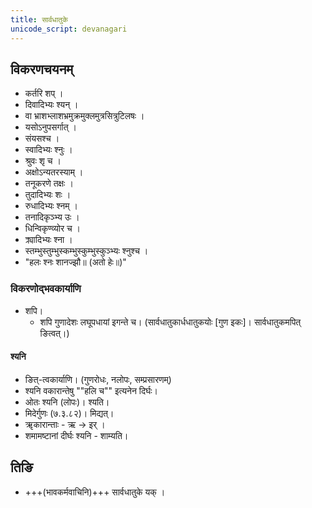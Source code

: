 ```yaml
---
title: सार्वधातुके
unicode_script: devanagari
---
```


## विकरणचयनम्
- कर्तरि शप्‌ ।
- दिवादिभ्यः श्यन् ।
- वा भ्राशभ्लाशभ्रमुक्रमुक्लमुत्रसित्रुटिलषः ।
- यसोऽनुपसर्गात्‌ ।
- संयसश्च ।
- स्वादिभ्यः श्नुः ।
- श्रुवः शृ च ।
- अक्षोऽन्यतरस्याम् ।
- तनूकरणे तक्षः ।
- तुदादिभ्यः शः ।
- रुधादिभ्यः श्नम् ।
- तनादिकृञ्भ्य उः ।
- धिन्विकृण्व्योर च ।
- क्र्यादिभ्यः श्ना ।
- स्तम्भुस्तुम्भुस्कम्भुस्कुम्भुस्कुञ्भ्यः श्नुश्च ।
- "हलः श्नः शानज्झौ॥ (अतो हेः॥)"

### विकरणोद्भवकार्याणि
- शपि।
  - शपि गुणादेशः लघूपधायां इगन्ते च। (सार्वधातुकार्धधातुकयोः [गुण इकः]। सार्वधातुकमपित् ङित्वत्।)

#### श्यनि
- ङित्-त्वकार्याणि। (गुणरोधः, नलोपः, सम्प्रसारणम्)
- श्यनि वकारान्तेषु ""हलि च"" इत्यनेन दिर्घः।
- ओतः श्यनि (लोपः)। श्यति।
- मिदेर्गुणः (७.३.८२)। मिद्यत्।
- ॠकारान्ताः - ऋ → इर् । 
- शमामष्टानां दीर्घः श्यनि - शाम्यति।

## तिङि
- +++(भावकर्मवाचिनि)+++ सार्वधातुके यक् ।
